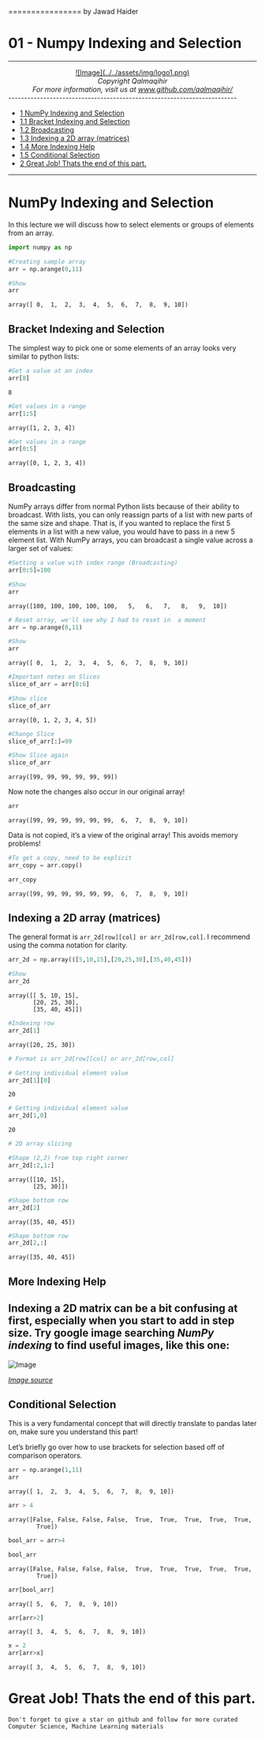 ================
by Jawad Haider
# **01 - Numpy Indexing and Selection**
------------------------------------------------------------------------
<center>
<a href=''>![Image](../../assets/img/logo1.png)</a>
</center>
<center>
<em>Copyright Qalmaqihir</em>
</center>
<center>
<em>For more information, visit us at
<a href='http://www.github.com/qalmaqihir/'>www.github.com/qalmaqihir/</a></em>
</center>
------------------------------------------------------------------------

 - <a href="#numpy-indexing-and-selection"
  id="toc-numpy-indexing-and-selection"><span
  class="toc-section-number">1</span> NumPy Indexing and Selection</a>
  - <a href="#bracket-indexing-and-selection"
    id="toc-bracket-indexing-and-selection"><span
    class="toc-section-number">1.1</span> Bracket Indexing and Selection</a>
  - <a href="#broadcasting" id="toc-broadcasting"><span
    class="toc-section-number">1.2</span> Broadcasting</a>
  - <a href="#indexing-a-2d-array-matrices"
    id="toc-indexing-a-2d-array-matrices"><span
    class="toc-section-number">1.3</span> Indexing a 2D array (matrices)</a>
  - <a href="#more-indexing-help" id="toc-more-indexing-help"><span
    class="toc-section-number">1.4</span> More Indexing Help</a>
  - <a href="#conditional-selection" id="toc-conditional-selection"><span
    class="toc-section-number">1.5</span> Conditional Selection</a>
- <a href="#great-job-thats-the-end-of-this-part."
  id="toc-great-job-thats-the-end-of-this-part."><span
  class="toc-section-number">2</span> Great Job! Thats the end of this
  part.</a>

------------------------------------------------------------------------

# NumPy Indexing and Selection

In this lecture we will discuss how to select elements or groups of
elements from an array.

``` python
import numpy as np
```

``` python
#Creating sample array
arr = np.arange(0,11)
```

``` python
#Show
arr
```

    array([ 0,  1,  2,  3,  4,  5,  6,  7,  8,  9, 10])

## Bracket Indexing and Selection

The simplest way to pick one or some elements of an array looks very
similar to python lists:

``` python
#Get a value at an index
arr[8]
```

    8

``` python
#Get values in a range
arr[1:5]
```

    array([1, 2, 3, 4])

``` python
#Get values in a range
arr[0:5]
```

    array([0, 1, 2, 3, 4])

## Broadcasting

NumPy arrays differ from normal Python lists because of their ability to
broadcast. With lists, you can only reassign parts of a list with new
parts of the same size and shape. That is, if you wanted to replace the
first 5 elements in a list with a new value, you would have to pass in a
new 5 element list. With NumPy arrays, you can broadcast a single value
across a larger set of values:

``` python
#Setting a value with index range (Broadcasting)
arr[0:5]=100

#Show
arr
```

    array([100, 100, 100, 100, 100,   5,   6,   7,   8,   9,  10])

``` python
# Reset array, we'll see why I had to reset in  a moment
arr = np.arange(0,11)

#Show
arr
```

    array([ 0,  1,  2,  3,  4,  5,  6,  7,  8,  9, 10])

``` python
#Important notes on Slices
slice_of_arr = arr[0:6]

#Show slice
slice_of_arr
```

    array([0, 1, 2, 3, 4, 5])

``` python
#Change Slice
slice_of_arr[:]=99

#Show Slice again
slice_of_arr
```

    array([99, 99, 99, 99, 99, 99])

Now note the changes also occur in our original array!

``` python
arr
```

    array([99, 99, 99, 99, 99, 99,  6,  7,  8,  9, 10])

Data is not copied, it’s a view of the original array! This avoids
memory problems!

``` python
#To get a copy, need to be explicit
arr_copy = arr.copy()

arr_copy
```

    array([99, 99, 99, 99, 99, 99,  6,  7,  8,  9, 10])

## Indexing a 2D array (matrices)

The general format is `arr_2d[row][col] or arr_2d[row,col]`. I recommend
using the comma notation for clarity.

``` python
arr_2d = np.array(([5,10,15],[20,25,30],[35,40,45]))

#Show
arr_2d
```

    array([[ 5, 10, 15],
           [20, 25, 30],
           [35, 40, 45]])

``` python
#Indexing row
arr_2d[1]
```

    array([20, 25, 30])

``` python
# Format is arr_2d[row][col] or arr_2d[row,col]

# Getting individual element value
arr_2d[1][0]
```

    20

``` python
# Getting individual element value
arr_2d[1,0]
```

    20

``` python
# 2D array slicing

#Shape (2,2) from top right corner
arr_2d[:2,1:]
```

    array([[10, 15],
           [25, 30]])

``` python
#Shape bottom row
arr_2d[2]
```

    array([35, 40, 45])

``` python
#Shape bottom row
arr_2d[2,:]
```

    array([35, 40, 45])

## More Indexing Help

Indexing a 2D matrix can be a bit confusing at first, especially when
you start to add in step size. Try google image searching *NumPy
indexing* to find useful images, like this one:  
------------
![Image](../../assets/img/numpy_indexing.png)


*[Image source](http://www.scipy-lectures.org/intro/numpy/numpy.html)*

## Conditional Selection

This is a very fundamental concept that will directly translate to
pandas later on, make sure you understand this part!

Let’s briefly go over how to use brackets for selection based off of
comparison operators.

``` python
arr = np.arange(1,11)
arr
```

    array([ 1,  2,  3,  4,  5,  6,  7,  8,  9, 10])

``` python
arr > 4
```

    array([False, False, False, False,  True,  True,  True,  True,  True,
            True])

``` python
bool_arr = arr>4
```

``` python
bool_arr
```

    array([False, False, False, False,  True,  True,  True,  True,  True,
            True])

``` python
arr[bool_arr]
```

    array([ 5,  6,  7,  8,  9, 10])

``` python
arr[arr>2]
```

    array([ 3,  4,  5,  6,  7,  8,  9, 10])

``` python
x = 2
arr[arr>x]
```

    array([ 3,  4,  5,  6,  7,  8,  9, 10])

# Great Job! Thats the end of this part.

`Don't forget to give a star on github and follow for more curated Computer Science, Machine Learning materials`
